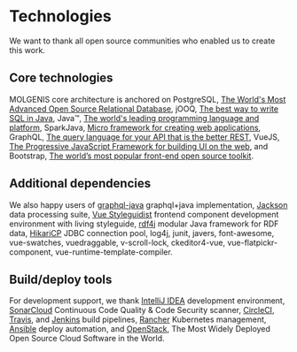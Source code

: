 # Technologies

We want to thank all open source communities who enabled us to create this work.

## Core technologies

MOLGENIS core architecture is anchored on
PostgreSQL, [The World's Most Advanced Open Source Relational Database](https://www.postgresql.org/),
jOOQ, [The best way to write SQL in Java](https://github.com/jOOQ/jOOQ),
Java™, [The world's leading programming language and platform](https://adoptopenjdk.net/),
SparkJava, [Micro framework for creating web applications]((https://sparkjava.com/)),
GraphQL, [The query language for your API that is the better REST](https://graphql.org/),
VueJS, [The Progressive JavaScript Framework for building UI on the web](https://vuejs.org/), and
Bootstrap, [The world’s most popular front-end open source toolkit](https://getbootstrap.com/).

## Additional dependencies

We also happy users of  [graphql-java](https://github.com/graphql-java/graphql-java) graphql+java
implementation, [Jackson](https://github.com/FasterXML/jackson) data processing
suite, [Vue Styleguidist](https://vue-styleguidist.github.io/) frontend component development environment with living
styleguide, [rdf4j](https://rdf4j.org/)
modular Java framework for RDF data, [HikariCP](https://github.com/brettwooldridge/HikariCP) JDBC connection pool,
log4j, junit, javers, font-awesome, vue-swatches, vuedraggable, v-scroll-lock, ckeditor4-vue, vue-flatpickr-component,
vue-runtime-template-compiler.

## Build/deploy tools

For development support, we thank [IntelliJ IDEA](https://www.jetbrains.com/idea/) development
environment, [SonarCloud](https://sonarcloud.io/) Continuous Code Quality & Code Security
scanner, [CircleCI](https://circleci.com/), [Travis](travis-ci.com), and [Jenkins](https://www.jenkins.io/) build
pipelines, [Rancher](https://rancher.com/) Kubernetes management, [Ansible](https://www.ansible.com/) deploy automation,
and [OpenStack](https://www.openstack.org/), The Most Widely Deployed Open Source Cloud Software in the World.